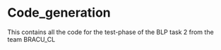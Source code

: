 # Code_generation
This contains all the code for the test-phase of the BLP task 2 from the team BRACU_CL
